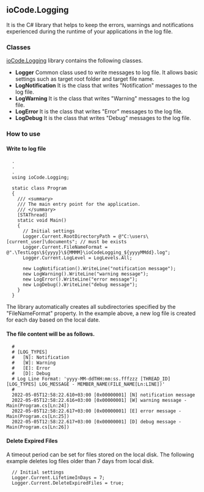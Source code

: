 ## ioCode.Logging

It is the C# library that helps to keep the errors, warnings and notifications experienced during the runtime of your applications in the log file.

### Classes

[ioCode.Logging](https://github.com/GERD0GDU/Logging) library contains the following classes.
- **Logger** Common class used to write messages to log file. It allows basic settings such as target root folder and target file name.
- **LogNotification** It is the class that writes "Notification" messages to the log file.
- **LogWarning** It is the class that writes "Warning" messages to the log file.
- **LogError** It is the class that writes "Error" messages to the log file.
- **LogDebug** It is the class that writes "Debug" messages to the log file.

### How to use

#### Write to log file
```
  .
  .
  .
  using ioCode.Logging;

  static class Program
  {
    /// <summary>
    /// The main entry point for the application.
    /// </summary>
    [STAThread]
    static void Main()
    {
      // Initial settings
      Logger.Current.RootDirectoryPath = @"C:\users\[current_user]\documents"; // must be exists
      Logger.Current.FileNameFormat = @".\TestLogs\${yyyy}\${MMMM}\ioCodeLogging_${yyyyMMdd}.log";
      Logger.Current.LogLevel = LogLevels.All;

      new LogNotification().WriteLine("notification message");
      new LogWarning().WriteLine("warning message");
      new LogError().WriteLine("error message");
      new LogDebug().WriteLine("debug message");
    }
  }
```
The library automatically creates all subdirectories specified by the "FileNameFormat" property.
In the example above, a new log file is created for each day based on the local date.

#### The file content will be as follows.
```
  #
  # [LOG_TYPES]
  #   [N]: Notification
  #   [W]: Warning
  #   [E]: Error
  #   [D]: Debug
  # Log Line Format: 'yyyy-MM-ddTHH:mm:ss.fffzzz [THREAD_ID] [LOG_TYPES] LOG_MESSAGE - MEMBER_NAME(FILE_NAME[Ln:LINE])'
  #
  2022-05-05T12:58:22.610+03:00 [0x00000001] [N] notification message
  2022-05-05T12:58:22.616+03:00 [0x00000001] [W] warning message - Main(Program.cs[Ln:24])
  2022-05-05T12:58:22.617+03:00 [0x00000001] [E] error message - Main(Program.cs[Ln:25])
  2022-05-05T12:58:22.617+03:00 [0x00000001] [D] debug message - Main(Program.cs[Ln:26])
```

#### Delete Expired Files
A timeout period can be set for files stored on the local disk.
The following example deletes log files older than 7 days from local disk.
```
  // Initial settings
  Logger.Current.LifetimeInDays = 7;
  Logger.Current.DeleteExpiredFiles = true;
```
